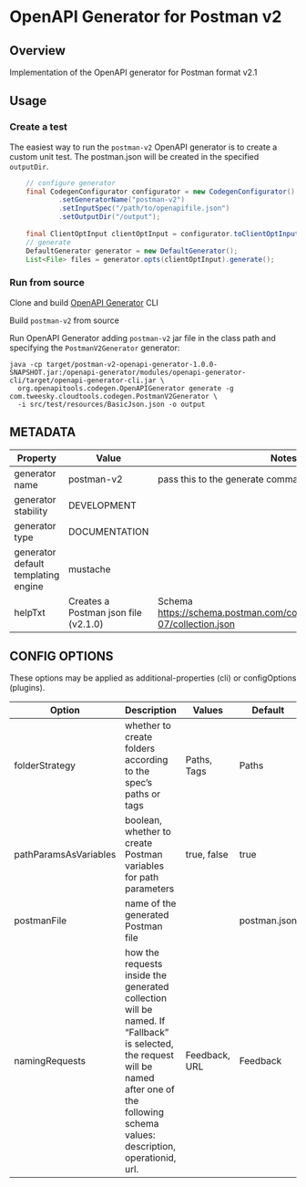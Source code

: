 # OpenAPI Generator for Postman v2

## Overview
Implementation of the OpenAPI generator for Postman format v2.1

## Usage

### Create a test

The easiest way to run the `postman-v2` OpenAPI generator is to create a custom unit test.
The postman.json will be created in the specified `outputDir`.

```java
    // configure generator
    final CodegenConfigurator configurator = new CodegenConfigurator()
            .setGeneratorName("postman-v2")
            .setInputSpec("/path/to/openapifile.json")
            .setOutputDir("/output");
    
    final ClientOptInput clientOptInput = configurator.toClientOptInput();
    // generate
    DefaultGenerator generator = new DefaultGenerator();
    List<File> files = generator.opts(clientOptInput).generate();

```

### Run from source

Clone and build [OpenAPI Generator](https://github.com/OpenAPITools/openapi-generator) CLI

Build `postman-v2` from source

Run OpenAPI Generator adding `postman-v2` jar file in the class path and specifying the `PostmanV2Generator` generator:
```shell
java -cp target/postman-v2-openapi-generator-1.0.0-SNAPSHOT.jar:/openapi-generator/modules/openapi-generator-cli/target/openapi-generator-cli.jar \
  org.openapitools.codegen.OpenAPIGenerator generate -g com.tweesky.cloudtools.codegen.PostmanV2Generator \
  -i src/test/resources/BasicJson.json -o output
```
## METADATA

| Property | Value     | Notes |
| -------- |-----------|---|
| generator name | postman-v2 | pass this to the generate command after -g |
| generator stability | DEVELOPMENT |   |
| generator type | DOCUMENTATION |   |
| generator default templating engine | mustache  |   |
| helpTxt | Creates a Postman json file (v2.1.0) | Schema https://schema.postman.com/collection/json/v2.1.0/draft-07/collection.json |

## CONFIG OPTIONS
These options may be applied as additional-properties (cli) or configOptions (plugins). 

| Option | Description                                                      | Values        | Default      |
| ------ |------------------------------------------------------------------|---------------|--------------|
|folderStrategy| whether to create folders according to the spec’s paths or tags  | Paths, Tags   | Paths        |
|pathParamsAsVariables| boolean, whether to create Postman variables for path parameters | true, false   | true         |
|postmanFile| name of the generated Postman file  |               | postman.json |
|namingRequests| how the requests inside the generated collection will be named. If “Fallback” is selected, the request will be named after one of the following schema values: description, operationid, url.  | Feedback, URL | Feedback     |
